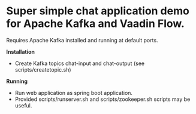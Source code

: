 Super simple chat application demo for Apache Kafka and Vaadin Flow.
==
Requires Apache Kafka installed and running at default ports.

**Installation**
- Create Kafka topics chat-input and chat-output (see scripts/createtopic.sh)

**Running**
- Run web application as spring boot application.
- Provided scripts/runserver.sh and scripts/zookeeper.sh scripts may be useful.